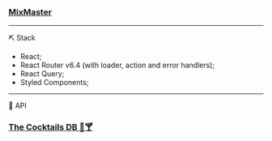 ### [MixMaster](https://peppy-parfait-a74d4a.netlify.app/)

---

⛏️ Stack

- React;
- React Router v6.4 (with loader, action and error handlers);
- React Query;
- Styled Components;

---

🤖 API

### [The Cocktails DB 🍹🍸](https://www.thecocktaildb.com/api/json/v1/1/search.php?s=)
